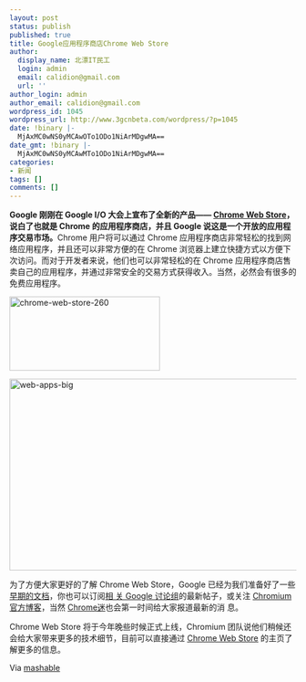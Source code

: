 ```yaml
---
layout: post
status: publish
published: true
title: Google应用程序商店Chrome Web Store
author:
  display_name: 北漂IT民工
  login: admin
  email: calidion@gmail.com
  url: ''
author_login: admin
author_email: calidion@gmail.com
wordpress_id: 1045
wordpress_url: http://www.3gcnbeta.com/wordpress/?p=1045
date: !binary |-
  MjAxMC0wNS0yMCAwOTo1ODo1NiArMDgwMA==
date_gmt: !binary |-
  MjAxMC0wNS0yMCAwMTo1ODo1NiArMDgwMA==
categories:
- 新闻
tags: []
comments: []
---
```

<p><strong>Google 刚刚在 Google I/O 大会上宣布了全新的产品&mdash;&mdash; </strong><a href="https://chrome.google.com/webstore"><strong>Chrome Web Store</strong></a><strong>，说白了也就是 Chrome 的应用程序商店，并且 Google 说这是一个开放的应用程序交易市场。</strong>Chrome 用户将可以通过 Chrome 应用程序商店非常轻松的找到网络应用程序，并且还可以非常方便的在 Chrome 浏览器上建立快捷方式以方便下次访问。而对于开发者来说，他们也可以非常轻松的在 Chrome 应用程序商店售卖自己的应用程序，并通过非常安全的交易方式获得收入。当然，必然会有很多的免费应用程序。</p>
<p><a href="http://4ngle.org/wp-content/uploads/2010/05/chromewebstore260.jpg"><img title="chrome-web-store-260" src="http://img.cnbeta.com/newsimg/100520/07045901199954771.jpg" border="0" alt="chrome-web-store-260" width="264" height="130" /></a></p>
<p><a href="http://4ngle.org/wp-content/uploads/2010/05/webappsbig.jpg"><img title="web-apps-big" src="http://img.cnbeta.com/newsimg/100520/0705001371555229.jpg" border="0" alt="web-apps-big" width="507" height="336" /></a></p>
<p>为了方便大家更好的了解 Chrome Web Store，Google 已经为我们准备好了一些<a href="http://code.google.com/chrome/apps/">早期的文档</a>，你也可以订阅<a href="http://groups.google.com/a/chromium.org/group/chromium-apps/topics">相 关 Google 讨论组</a>的最新帖子，或关注&nbsp;<a href="http://blog.chromium.org/">Chromium 官方博客</a>，当然&nbsp;<a href="http://www.chromi.org/">Chrome迷</a>也会第一时间给大家报道最新的消 息。</p>
<p>Chrome Web Store 将于今年晚些时候正式上线，Chromium 团队说他们稍候还会给大家带来更多的技术细节，目前可以直接通过&nbsp;<a href="https://chrome.google.com/webstore">Chrome Web Store</a> 的主页了解更多的信息。</p>
<p>Via&nbsp;<a href="http://mashable.com/2010/05/19/chrome-web-store/">mashable</a></p>
